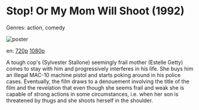 # Stop! Or My Mom Will Shoot (1992)

Genres: action, comedy

![poster](http://image.tmdb.org/t/p/w500/sQXdlCaX6demEdOgI1FbV9fX8aO.jpg)

en:
  [720p](magnet:?xt=urn:btih:1e8ed002acdbb1495ad713dc12a5adda78e46553&dn=Stop%21+Or+My+Mom+Will+Shoot+%281992%29+720p+BrRip+x264+-+YIFY&tr=udp%3A%2F%2Ftracker.openbittorrent.com%3A80%2Fannounce&tr=udp%3A%2F%2Fglotorrents.pw%3A6969%2Fannounce&tr=udp%3A%2F%2Ftracker.openbittorrent.com%3A80%2Fannounce&tr=udp%3A%2F%2Ftracker.opentrackr.org%3A1337%2Fannounce&tr=udp%3A%2F%2Fzer0day.to%3A1337%2Fannounce&tr=udp%3A%2F%2Ftracker.coppersurfer.tk%3A6969%2Fannounce)
  [1080p](magnet:?xt=urn:btih:6b319714851cc390b8d26e6cb44cca5032314da3&dn=Stop%21+Or+My+Mom+Will+Shoot+%281992%29+1080p+BrRip+x264+-+YIFY&tr=udp%3A%2F%2Ftracker.openbittorrent.com%3A80%2Fannounce&tr=udp%3A%2F%2Fglotorrents.pw%3A6969%2Fannounce&tr=udp%3A%2F%2Ftracker.openbittorrent.com%3A80%2Fannounce&tr=udp%3A%2F%2Ftracker.opentrackr.org%3A1337%2Fannounce&tr=udp%3A%2F%2Fzer0day.to%3A1337%2Fannounce&tr=udp%3A%2F%2Ftracker.coppersurfer.tk%3A6969%2Fannounce)
  


A tough cop's (Sylvester Stallone) seemingly frail mother (Estelle Getty) comes to stay with him and progressively interferes in his life. She buys him an illegal MAC-10 machine pistol and starts poking around in his police cases. Eventually, the film draws to a denouement involving the title of the film and the revelation that even though she seems frail and weak she is capable of strong actions in some circumstances, i.e. when her son is threatened by thugs and she shoots herself in the shoulder.